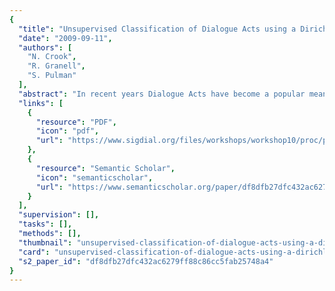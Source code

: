 ```yaml
---
{
  "title": "Unsupervised Classification of Dialogue Acts using a Dirichlet Process Mixture Model",
  "date": "2009-09-11",
  "authors": [
    "N. Crook",
    "R. Granell",
    "S. Pulman"
  ],
  "abstract": "In recent years Dialogue Acts have become a popular means of modelling the communicative intentions of human and machine utterances in many modern dialogue systems. Many of these systems rely heavily on the availability of dialogue corpora that have been annotated with Dialogue Act labels. The manual annotation of dialogue corpora is both tedious and expensive. Consequently, there is a growing interest in unsupervised systems that are capable of automating the annotation process. This paper investigates the use of a Dirichlet Process Mixture Model as a means of clustering dialogue utterances in an unsupervised manner. These clusters can then be analysed in terms of the possible Dialogue Acts that they might represent. The results presented here are from the application of the Dirichlet Process Mixture Model to the Dihana corpus.",
  "links": [
    {
      "resource": "PDF",
      "icon": "pdf",
      "url": "https://www.sigdial.org/files/workshops/workshop10/proc/pdf/SIGDIAL51.pdf"
    },
    {
      "resource": "Semantic Scholar",
      "icon": "semanticscholar",
      "url": "https://www.semanticscholar.org/paper/df8dfb27dfc432ac6279ff88c86cc5fab25748a4"
    }
  ],
  "supervision": [],
  "tasks": [],
  "methods": [],
  "thumbnail": "unsupervised-classification-of-dialogue-acts-using-a-dirichlet-process-mixture-model-thumb.jpg",
  "card": "unsupervised-classification-of-dialogue-acts-using-a-dirichlet-process-mixture-model-card.jpg",
  "s2_paper_id": "df8dfb27dfc432ac6279ff88c86cc5fab25748a4"
}
---
```


